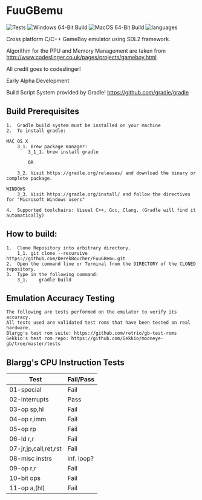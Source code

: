 # FuuGBemu
![Tests](https://github.com/DerekBoucher/FuuGBemu/workflows/Tests/badge.svg?event=push)    ![Windows 64-Bit Build](https://github.com/DerekBoucher/FuuGBemu/workflows/Windows%2064-Bit%20Build/badge.svg?event=push)    ![MacOS 64-Bit Build](https://github.com/DerekBoucher/FuuGBemu/workflows/MacOS%2064-Bit%20Build/badge.svg?event=push)    ![languages](https://img.shields.io/github/languages/top/DerekBoucher/FuuGBemu)

Cross platform C/C++ GameBoy emulator using SDL2 framework.

Algorithm for the PPU and Memory Management are taken from http://www.codeslinger.co.uk/pages/projects/gameboy.html

All credit goes to codeslinger!

Early Alpha Development

Build Script System provided by Gradle! https://github.com/gradle/gradle

## Build Prerequisites
    1.  Gradle build system must be installed on your machine
    2.  To install gradle:

    MAC OS X
        3_1. Brew package manager:
            3_1_1. brew install gradle

            OR

        3_2. Visit https://gradle.org/releases/ and download the binary or complete package.
    
    WINDOWS
        3_3. Visit https://gradle.org/install/ and follow the directives for "Microsoft Windows users"
    
    4.  Supported toolchains: Visual C++, Gcc, Clang. (Gradle will find it automatically)


## How to build:

    1.  Clone Repository into arbitrary directory.
        1_1. git clone --recursive https://github.com/DerekBoucher/FuuGBemu.git
    2.  Open the command line or Terminal from the DIRECTORY of the CLONED repository.
    3.  Type in the following command:
        3_1.    gradle build

## Emulation Accuracy Testing

	The following are tests performed on the emulator to verify its accuracy.
	All tests used are validated test roms that have been tested on real hardware.
	Blargg's test rom suite: https://github.com/retrio/gb-test-roms
	Gekkio's test rom repo: https://github.com/Gekkio/mooneye-gb/tree/master/tests

## Blargg's CPU Instruction Tests
| Test 		| Fail/Pass |
|------			|-------|
|01-special		| Fail	|
|02-interrupts		| Pass	|
|03-op sp,hl		| Fail	|
|04-op r,imm		| Fail	|
|05-op rp		| Fail	|
|06-ld r,r		| Fail	|
|07-jr,jp,call,ret,rst	| Fail	|
|08-misc instrs		| inf. loop? |
|09-op r,r		| Fail	|
|10-bit ops		| Fail	|
|11-op a,(hl)		| Fail	|